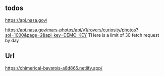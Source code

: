 ## todos

https://api.nasa.gov/

https://api.nasa.gov/mars-photos/api/v1/rovers/curiosity/photos?sol=1000&page=2&api_key=DEMO_KEY
THere is a limit of 30 fetch request by day
## Url

https://chimerical-bavarois-a8d865.netlify.app/
